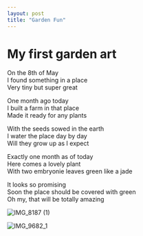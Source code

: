 ```yaml
---
layout: post
title: "Garden Fun"
---
```


# My first garden art

On the 8th of May<br>
I found something in a place<br>
Very tiny but super great<br>

One month ago today<br>
I built a farm in that place<br>
Made it ready for any plants<br>

With the seeds sowed in the earth<br>
I water the place day by day<br>
Will they grow up as I expect<br>

Exactly one month as of today<br>
Here comes a lovely plant<br>
With two embryonie leaves green like a jade<br>

It looks so promising<br>
Soon the place should be covered with green<br>
Oh my, that will be totally amazing<br>

![IMG_8187 (1)](https://github.com/kathybeyer/kathybeyer.github.io/assets/121460653/9de5aa98-f512-423a-8f79-4eac11f68cae)

![IMG_9682_1](https://github.com/kathybeyer/kathybeyer.github.io/assets/121460653/82c8a389-2a3c-4305-8b0d-d1628af188d4)



